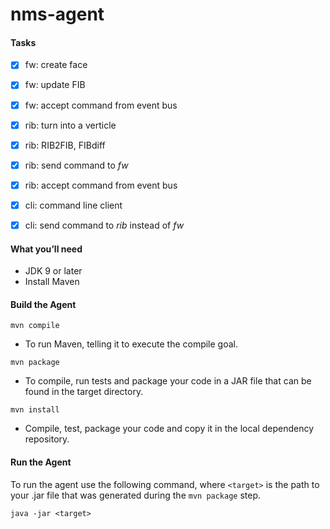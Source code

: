 ﻿# nms-agent
 
 
#### Tasks
 
* [X] fw: create face 
* [X] fw: update FIB 
* [X] fw: accept command from event bus 
* [X] rib: turn into a verticle 
* [X] rib: RIB2FIB, FIBdiff 
* [X] rib: send command to *fw* 
* [X] rib: accept command from event bus 
* [X] cli: command line client  
* [X] cli: send command to *rib* instead of *fw*


#### What you’ll need
 
- JDK 9 or later
- Install Maven

#### Build the Agent

`mvn compile`
- To run Maven, telling it to execute the compile goal.

`mvn package`
- To compile, run tests and package your code in a JAR file that can be found in the target directory.

`mvn install`
- Compile, test, package your code and copy it in the local dependency repository.
 
 
 #### Run the Agent
 
 To run the agent use the following command, where `<target>` is the path to your .jar file that was generated during the `mvn package` step.
 
 `java -jar <target>`

 
 
